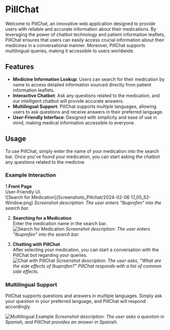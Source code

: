 # PillChat

Welcome to PillChat, an innovative web application designed to provide users with reliable and accurate information about their medications. By leveraging the power of chatbot technology and patient information leaflets, PillChat ensures that users can easily access crucial information about their medicines in a conversational manner. Moreover, PillChat supports multilingual queries, making it accessible to users worldwide.

## Features

- **Medicine Information Lookup**: Users can search for their medication by name to access detailed information sourced directly from patient information leaflets.
- **Interactive Chatbot**: Ask any questions related to the medication, and our intelligent chatbot will provide accurate answers.
- **Multilingual Support**: PillChat supports multiple languages, allowing users to ask questions and receive answers in their preferred language.
- **User-Friendly Interface**: Designed with simplicity and ease of use in mind, making medical information accessible to everyone.

## Usage

To use PillChat, simply enter the name of your medication into the search bar. Once you've found your medication, you can start asking the chatbot any questions related to the medicine.

### Example Interaction


1.**Front Page**  
   User-Friendly UI.  
   ![Search for Medication](Screenshots_Pillchat/2024-02-06 17_05_52-Window.png) *Screenshot description: The user enters "Ibuprofen" into the search bar.*
   
2. **Searching for a Medication**  
   Enter the medication name in the search bar.  
   ![Search for Medication](path/to/your/search_screenshot.png) *Screenshot description: The user enters "Ibuprofen" into the search bar.*

3. **Chatting with PillChat**  
   After selecting your medication, you can start a conversation with the PillChat bot regarding your queries.  
   ![Chat with PillChat](path/to/your/chat_screenshot.png) *Screenshot description: The user asks, "What are the side effects of Ibuprofen?" PillChat responds with a list of common side effects.*

### Multilingual Support

PillChat supports questions and answers in multiple languages. Simply ask your question in your preferred language, and PillChat will respond accordingly.

![Multilingual Example](path/to/your/multilingual_screenshot.png) *Screenshot description: The user asks a question in Spanish, and PillChat provides an answer in Spanish.*

